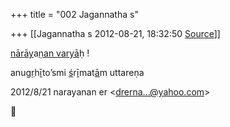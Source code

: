 +++
title = "002 Jagannatha s"

+++
[[Jagannatha s	2012-08-21, 18:32:50 [Source](https://groups.google.com/g/bvparishat/c/i1j-yIclopg)]]



[n](http://kjc-fs-cluster.kjc.uni-heidelberg.de/dcs/index.php?contents=dictionary&FirstLetter=A)[ā](http://kjc-fs-cluster.kjc.uni-heidelberg.de/dcs/index.php?contents=dictionary&FirstLetter=A)[r](http://kjc-fs-cluster.kjc.uni-heidelberg.de/dcs/index.php?contents=dictionary&FirstLetter=A)[ā](http://kjc-fs-cluster.kjc.uni-heidelberg.de/dcs/index.php?contents=dictionary&FirstLetter=A)[y](http://kjc-fs-cluster.kjc.uni-heidelberg.de/dcs/index.php?contents=dictionary&FirstLetter=A)a[ṇan vary](http://kjc-fs-cluster.kjc.uni-heidelberg.de/dcs/index.php?contents=dictionary&FirstLetter=A)[ā](http://kjc-fs-cluster.kjc.uni-heidelberg.de/dcs/index.php?contents=dictionary&FirstLetter=A)ḥ !

anug[ṛ](http://kjc-fs-cluster.kjc.uni-heidelberg.de/dcs/index.php?contents=dictionary&FirstLetter=R)h[ī](http://kjc-fs-cluster.kjc.uni-heidelberg.de/dcs/index.php?contents=dictionary&FirstLetter=I)to’smi [ś](http://kjc-fs-cluster.kjc.uni-heidelberg.de/dcs/index.php?contents=dictionary&FirstLetter=S)r[ī](http://kjc-fs-cluster.kjc.uni-heidelberg.de/dcs/index.php?contents=dictionary&FirstLetter=I)mat[ā](http://kjc-fs-cluster.kjc.uni-heidelberg.de/dcs/index.php?contents=dictionary&FirstLetter=A)m uttareṇa

  
  

2012/8/21 narayanan er \<[drerna...@yahoo.com]()\>



